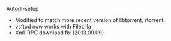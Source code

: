 Autodl-setup

- Modified to match more recent version of libtorrent, rtorrent.
- vsftpd now works with Filezilla
- Xml-RPC download fix (2013.09.09)
